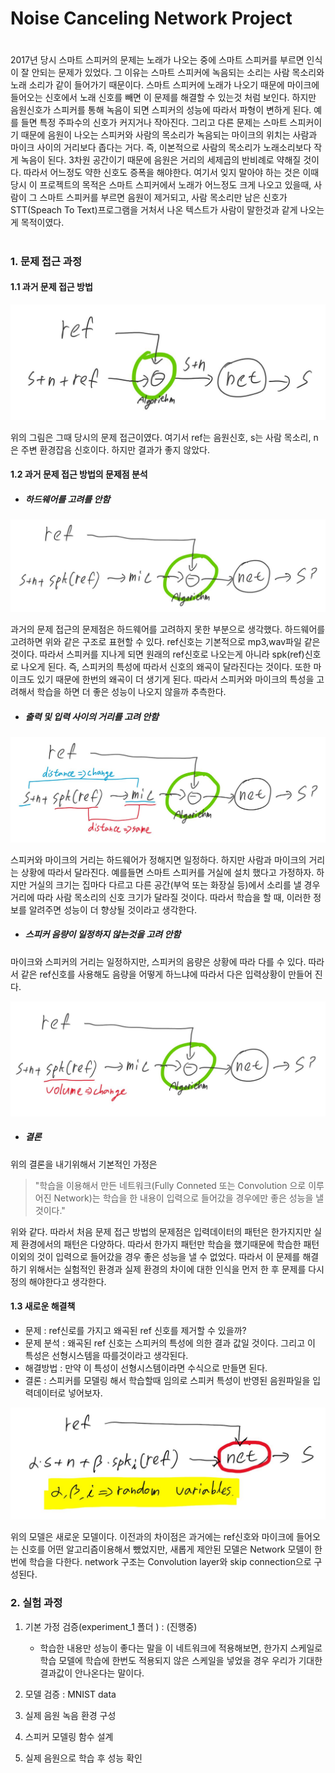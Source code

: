 # Noise Canceling Network Project
#
 2017년 당시 스마트 스피커의 문제는 노래가 나오는 중에 스마트 스피커를 부르면 인식이 잘 안되는 문제가 있었다. 그 이유는 스마트 스피커에 녹음되는 소리는 사람 목소리와 노래 소리가 같이 들어가기 때문이다. 스마트 스피커에 노래가 나오기 때문에 마이크에 들어오는 신호에서 노래 신호를 빼면 이 문제를 해결할 수 있는것 처럼 보인다. 하지만 음원신호가 스피커를 통해 녹음이 되면 스피커의 성능에 따라서 파형이 변하게 된다. 예를 들면 특정 주파수의 신호가 커지거나 작아진다. 그리고 다른 문제는 스마트 스피커이기 때문에 음원이 나오는 스피커와 사람의 목소리가 녹음되는 마이크의 위치는 사람과 마이크 사이의 거리보다 좁다는 거다. 즉, 이본적으로 사람의 목소리가 노래소리보다 작게 녹음이 된다. 3차원 공간이기 때문에 음원은 거리의 세제곱의 반비례로 약해질 것이다. 따라서 어느정도 약한 신호도 증폭을 해야한다. 여기서 잊지 말아야 하는 것은 이때 당시 이 프로젝트의 목적은 스마트 스피커에서 노래가 어느정도 크게 나오고 있을때, 사람이 그 스마트 스피커를 부르면 음원이 제거되고, 사람 목소리만 남은 신호가 STT(Speach To Text)프로그램을 거처서 나온 텍스트가 사람이 말한것과 같게 나오는게 목적이였다.

#
### 1. 문제 접근 과정
#### 1.1 과거 문제 접근 방법
 ![achitecture1](./graph_image/1.jpg)

위의 그림은 그때 당시의 문제 접근이였다. 여기서 ref는 음원신호, s는 사람 목소리, n은 주변 환경잡음 신호이다. 하지만 결과가 좋지 않았다.

#### 1.2 과거 문제 접근 방법의 문제점 분석
* ##### 하드웨어를 고려를 안함

 ![achitecture3](./graph_image/3.jpg)

과거의 문제 접근의 문제점은 하드웨어를 고려하지 못한 부분으로 생각했다. 하드웨어를 고려하면 위와 같은 구조로 표현할 수 있다. ref신호는 기본적으로 mp3,wav파일 같은 것이다. 따라서 스피커를 지나게 되면 원래의 ref신호로 나오는게 아니라 spk(ref)신호로 나오게 된다. 즉, 스피커의 특성에 따라서 신호의 왜곡이 달라진다는 것이다. 또한 마이크도 있기 때문에 한번의 왜곡이 더 생기게 된다. 따라서 스피커와 마이크의 특성을 고려해서 학습을 하면 더 좋은 성능이 나오지 않을까 추측한다.

* ##### 출력 및 입력 사이의 거리를 고려 안함
 
 ![achitecture4](./graph_image/4.jpg)
 
스피커와 마이크의 거리는 하드웨어가 정해지면 일정하다. 하지만 사람과 마이크의 거리는 상황에 따라서 달라진다. 예를들면 스마트 스피커를 거실에 설치 했다고 가정하자. 하지만 거실의 크기는 집마다 다르고 다른 공간(부억 또는 화장실 등)에서 소리를 낼 경우 거리에 따라 사람 목소리의 신호 크기가 달라질 것이다. 따라서 학습을 할 때, 이러한 정보를 알려주면 성능이 더 향상될 것이라고 생각한다.

* ##### 스피커 음량이 일정하지 않는것을 고려 안함

마이크와 스피커의 거리는 일정하지만, 스피커의 음량은 상황에 따라 다를 수 있다. 따라서 같은 ref신호를 사용해도 음량을 어떻게 하느냐에 따라서 다은 입력상황이 만들어 진다.  

 ![achitecture5](./graph_image/5.jpg)

* ##### 결론

위의 결론을 내기위해서 기본적인 가정은

>"학습을 이용해서 만든 네트워크(Fully Conneted
 또는 Convolution 으로 이루어진 Network)는 학습을 한 내용이 입력으로 들어갔을 경우에만 좋은 성능을 낼것이다."

위와 같다. 따라서 처음 문제 접근 방법의 문제점은 입력데이터의 패턴은 한가지지만 실제 환경에서의 패턴은 다양하다. 따라서 한가지 패턴만 학습을 했기때문에 학습한 패턴 이외의 것이 입력으로 들어갔을 경우 좋은 성능을 낼 수 없었다. 따라서 이 문제를 해결하기 위해서는 실험적인 환경과 실제 환경의 차이에 대한 인식을 먼저 한 후 문제를 다시 정의 해야한다고 생각한다.  

#### 1.3 새로운 해결책
* 문제 : ref신로를 가지고 왜곡된 ref 신호를 제거할 수 있을까?
* 문제 분석 : 왜곡된 ref 신호는 스피커의 특성에 의한 결과 값일 것이다. 그리고 이 특성은 선형시스템을 따를것이라고 생각된다.
* 해결방법 : 만약 이 특성이 선형시스템이라면 수식으로 만들면 된다.
* 결론 : 스피커를 모델링 해서 학습할때 임의로 스피커 특성이 반영된 음원파일을 입력데이터로 넣어보자.  

 ![achitecture6](./graph_image/6.jpg)

위의 모델은 새로운 모델이다. 이전과의 차이점은 과거에는 ref신호와 마이크에 들어오는 신호를 어떤 알고리즘이용해서 뺐었지만, 새롭게 제안된 모델은 Network 모델이 한번에 학습을 다한다. network 구조는 Convolution layer와 skip connection으로 구성된다.

### 2. 실험 과정
1. 기본 가정 검증(experiment_1 폴더 ) : (진행중)
    * 학습한 내용만 성능이 좋다는 말을 이 네트워크에 적용해보면, 한가지 스케일로 학습 모델에 학습에 한번도 적용되지 않은 스케일을 넣었을 경우 우리가 기대한 결과값이 안나온다는 말이다.

2. 모델 검증 : MNIST data
3. 실제 음원 녹음 환경 구성
4. 스피커 모델링 함수 설계
5. 실제 음원으로 학습 후 성능 확인
